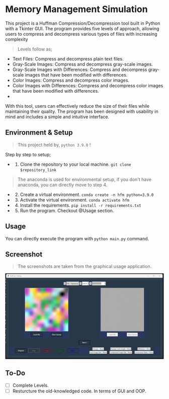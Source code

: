 # Memory Management Simulation

This project is a Huffman Compression/Decompression tool built in Python with a Tkinter GUI. The program provides five levels of approach, allowing users to compress and decompress various types of files with increasing complexity

> Levels follow as;
* Text Files: Compress and decompress plain text files.
* Gray-Scale Images: Compress and decompress gray-scale images.
* Gray-Scale Images with Differences: Compress and decompress gray-scale images that have been modified with differences.
* Color Images: Compress and decompress color images.
* Color Images with Differences: Compress and decompress color images that have been modified with differences.
*
With this tool, users can effectively reduce the size of their files while maintaining their quality. The program has been designed with usability in mind and includes a simple and intuitive interface.


## Environment & Setup

> This project held by, `python 3.9.0` !

Step by step to setup;

* 1. Clone the repository to your local machine. `git clone $repository_link`
> The anaconda is used for environmental setup, if you don't have anaconda, you can directly move to step 4.
* 2. Create a virtual environment. `conda create -n hfm python=3.9.0`
* 3. Activate the virtual environment. `conda activate hfm`
* 4. Install the requirements. `pip install -r requirements.txt`
* 5. Run the program. Checkout @Usage section.

## Usage

You can directly execute the program with `python main.py` command.

## Screenshot

> The screenshots are taken from the graphical usage application.

![Photo 1](assets/execution.png)

## To-Do

* [ ] Complete Levels.
* [ ] Resturcture the old-knowledged code. In terms of GUI and OOP.
